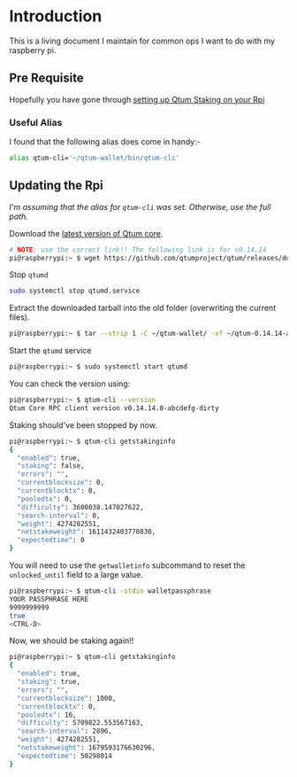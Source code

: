 # Introduction
This is a living document I maintain for common ops I want to do with my raspberry pi. 

## Pre Requisite
Hopefully you have gone through [setting up Qtum Staking on your Rpi](https://steemit.com/qtum/@cryptominder/qtum-staking-tutorial-using-qtumd-on-a-raspberry-pi-3)

### Useful Alias
I found that the following alias does come in handy:-

```bash
alias qtum-cli='~/qtum-wallet/bin/qtum-cli'
```

## Updating the Rpi
_I'm assuming that the alias for `qtum-cli` was set. Otherwise, use the full path._


Download the [latest version of Qtum core](https://github.com/qtumproject/qtum/releases).

```bash
# NOTE: use the correct link!! The following link is for v0.14.14
pi@raspberrypi:~ $ wget https://github.com/qtumproject/qtum/releases/download/mainnet-ignition-v0.14.14/qtum-0.14.14-arm-linux-gnueabihf.tar.gz
```


Stop `qtumd`

```bash
sudo systemctl stop qtumd.service
```


Extract the downloaded tarball into the old folder (overwriting the current files).
```bash
pi@raspberrypi:~ $ tar --strip 1 -C ~/qtum-wallet/ -xf ~/qtum-0.14.14-arm-linux-gnueabihf.tar.gz
```

Start the `qtumd` service
```bash
pi@raspberrypi:~ $ sudo systemctl start qtumd
```


You can check the version using:
```bash
pi@raspberrypi:~ $ qtum-cli --version
Qtum Core RPC client version v0.14.14.0-abcdefg-dirty
```


Staking should've been stopped by now.
```bash
pi@raspberrypi:~ $ qtum-cli getstakinginfo
{
  "enabled": true,
  "staking": false,
  "errors": "",
  "currentblocksize": 0,
  "currentblocktx": 0,
  "pooledtx": 0,
  "difficulty": 3600038.147027622,
  "search-interval": 0,
  "weight": 4274282551,
  "netstakeweight": 1611432403770830,
  "expectedtime": 0
}
```

You will need to use the `getwalletinfo` subcommand to reset the `unlocked_until` field to a large value.
```bash
pi@raspberrypi:~ $ qtum-cli -stdin walletpassphrase
YOUR PASSPHRASE HERE
9999999999
true
<CTRL-D>
```

Now, we should be staking again!! 
```bash
pi@raspberrypi:~ $ qtum-cli getstakinginfo
{
  "enabled": true,
  "staking": true,
  "errors": "",
  "currentblocksize": 1000,
  "currentblocktx": 0,
  "pooledtx": 16,
  "difficulty": 5709822.553567163,
  "search-interval": 2896,
  "weight": 4274282551,
  "netstakeweight": 1679593176630296,
  "expectedtime": 50298014
}
```

